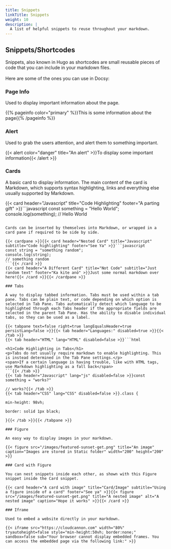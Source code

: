 ```yaml
---
title: Snippets
linkTitle: Snippets
weight: 10
description: |
  A list of helpful snippets to reuse throughout your markdown.
---
```

## Snippets/Shortcodes

Snippets, also known in Hugo as shortcodes are small reusable pieces of code that you can include in your markdown files.<br><br>Here are some of the ones you can use in Docsy:

### Page Info

Used to display important information about the page.

{{% pageinfo color="primary" %}}This is some information about the page{{% /pageinfo %}}

### Alert

Used to grab the users attention, and alert them to something important.

{{< alert color="danger" title="An alert" >}}To display some important information{{< /alert >}}

### Cards

A basic card to display information. The main content of the card is Markdown, which supports syntax highlighting, links and everything else usually supported by Markdown.

{{< card header="Javascript" title="Code Highlighting" footer="A parting gift" >}}```javascript
const something = "Hello World";
console.log(something);
// Hello World
```{{< /card >}}

Cards can be inserted by themselves into Markdown, or wrapped in a card pane if required to be side by side.

{{< cardpane >}}{{< card header="Nested Card" title="Javascript" subtitle="Code highlighting" footer="See Ya" >}}```javascript
const string = "something random";
console.log(string);
// something random
```{{< /card >}}
{{< card header="A Different Card" title="Not Code" subtitle="Just random text" footer="Ka kite anō" >}}Just some normal markdown over here!{{< /card >}}{{< /cardpane >}}

### Tabs

A way to display tabbed information. Tabs must be used within a tab pane. Tabs can be plain text, or code depending on which option is selected in Tab Pane. Tabs automatically detect which language to be highlighted through each Tabs header if the appropriate fields are selected in the parent Tab Pane. Has the ability to disable individual tabs, so they can be used as a label.

{{< tabpane text=false right=true langEqualsHeader=true persistLang=false >}}{{< tab header="Languages:" disabled=true >}}{{< /tab >}}
{{< tab header="HTML" lang="HTML" disabled=false >}}```html

<h1>Code Highlighting in Tabs</h1>
<p>Tabs do not usually require markdown to enable highlighting. This is instead determined in the Tab Pane settings.</p>
<span>If a certain language is having trouble, like with HTML tags, use Markdown highlighting as a fall back</span>
```{{< /tab >}}
{{< tab header="Javascript" lang="js" disabled=false >}}const something = "works?"

// works?{{< /tab >}}
{{< tab header="CSS" lang="CSS" disabled=false >}}.class {

min-height: 98vh;

border: solid 1px black;

}{{< /tab >}}{{< /tabpane >}}

### Figure

An easy way to display images in your markdown.

{{< figure src="/images/featured-sunset-get.png" title="An image" caption="Images are stored in Static folder" width="200" height="200" >}}

### Card with Figure

You can nest snippets inside each other, as shown with this Figure snippet inside the Card snippet.

{{< card header="A card with image" title="Card/Image" subtitle="Using a figure inside of a card" footer="See ya" >}}{{< figure src="/images/featured-sunset-get.png" title="A nested image" alt="A nested image" caption="Hope it works" >}}{{< /card >}}

### Iframe

Used to embed a website directly in your markdown.

{{< iframe src="https://cloudcannon.com" width="80%" tryautoheight=false style="min-height:50vh; border:none;" sandbox=false sub="Your browser cannot display embedded frames. You can access the embedded page via the following link:" >}}